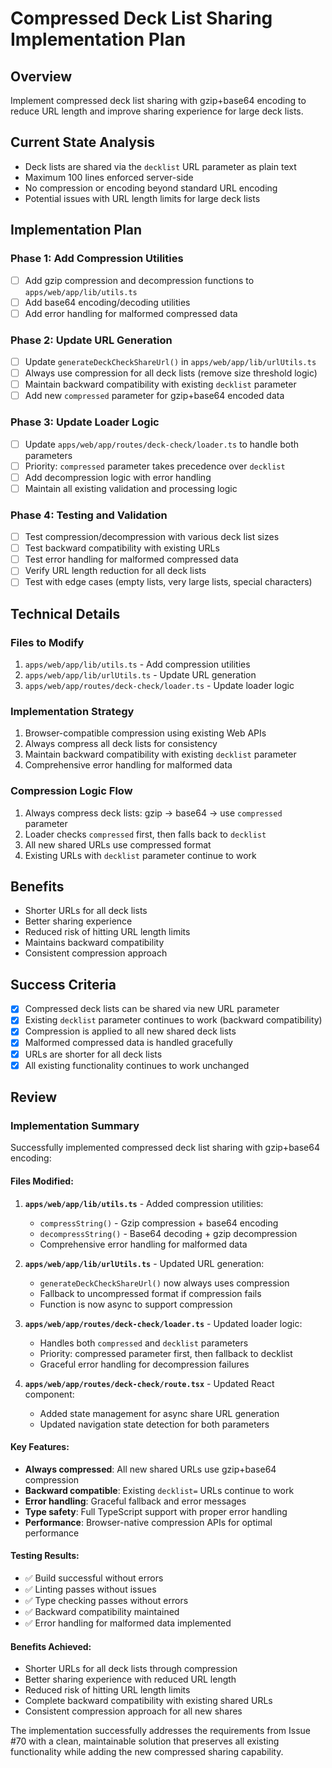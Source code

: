 # Compressed Deck List Sharing Implementation Plan

## Overview
Implement compressed deck list sharing with gzip+base64 encoding to reduce URL length and improve sharing experience for large deck lists.

## Current State Analysis
- Deck lists are shared via the `decklist` URL parameter as plain text
- Maximum 100 lines enforced server-side
- No compression or encoding beyond standard URL encoding
- Potential issues with URL length limits for large deck lists

## Implementation Plan

### Phase 1: Add Compression Utilities
- [ ] Add gzip compression and decompression functions to `apps/web/app/lib/utils.ts`
- [ ] Add base64 encoding/decoding utilities
- [ ] Add error handling for malformed compressed data

### Phase 2: Update URL Generation
- [ ] Update `generateDeckCheckShareUrl()` in `apps/web/app/lib/urlUtils.ts`
- [ ] Always use compression for all deck lists (remove size threshold logic)
- [ ] Maintain backward compatibility with existing `decklist` parameter
- [ ] Add new `compressed` parameter for gzip+base64 encoded data

### Phase 3: Update Loader Logic
- [ ] Update `apps/web/app/routes/deck-check/loader.ts` to handle both parameters
- [ ] Priority: `compressed` parameter takes precedence over `decklist`
- [ ] Add decompression logic with error handling
- [ ] Maintain all existing validation and processing logic

### Phase 4: Testing and Validation
- [ ] Test compression/decompression with various deck list sizes
- [ ] Test backward compatibility with existing URLs
- [ ] Test error handling for malformed compressed data
- [ ] Verify URL length reduction for all deck lists
- [ ] Test with edge cases (empty lists, very large lists, special characters)

## Technical Details

### Files to Modify
1. `apps/web/app/lib/utils.ts` - Add compression utilities
2. `apps/web/app/lib/urlUtils.ts` - Update URL generation
3. `apps/web/app/routes/deck-check/loader.ts` - Update loader logic

### Implementation Strategy
1. Browser-compatible compression using existing Web APIs
2. Always compress all deck lists for consistency
3. Maintain backward compatibility with existing `decklist` parameter
4. Comprehensive error handling for malformed data

### Compression Logic Flow
1. Always compress deck lists: gzip → base64 → use `compressed` parameter
2. Loader checks `compressed` first, then falls back to `decklist`
3. All new shared URLs use compressed format
4. Existing URLs with `decklist` parameter continue to work

## Benefits
- Shorter URLs for all deck lists
- Better sharing experience
- Reduced risk of hitting URL length limits
- Maintains backward compatibility
- Consistent compression approach

## Success Criteria
- [x] Compressed deck lists can be shared via new URL parameter
- [x] Existing `decklist` parameter continues to work (backward compatibility)
- [x] Compression is applied to all new shared deck lists
- [x] Malformed compressed data is handled gracefully
- [x] URLs are shorter for all deck lists
- [x] All existing functionality continues to work unchanged

## Review

### Implementation Summary
Successfully implemented compressed deck list sharing with gzip+base64 encoding:

#### Files Modified:
1. **`apps/web/app/lib/utils.ts`** - Added compression utilities:
   - `compressString()` - Gzip compression + base64 encoding
   - `decompressString()` - Base64 decoding + gzip decompression
   - Comprehensive error handling for malformed data

2. **`apps/web/app/lib/urlUtils.ts`** - Updated URL generation:
   - `generateDeckCheckShareUrl()` now always uses compression
   - Fallback to uncompressed format if compression fails
   - Function is now async to support compression

3. **`apps/web/app/routes/deck-check/loader.ts`** - Updated loader logic:
   - Handles both `compressed` and `decklist` parameters
   - Priority: compressed parameter first, then fallback to decklist
   - Graceful error handling for decompression failures

4. **`apps/web/app/routes/deck-check/route.tsx`** - Updated React component:
   - Added state management for async share URL generation
   - Updated navigation state detection for both parameters

#### Key Features:
- **Always compressed**: All new shared URLs use gzip+base64 compression
- **Backward compatible**: Existing `decklist=` URLs continue to work
- **Error handling**: Graceful fallback and error messages
- **Type safety**: Full TypeScript support with proper error handling
- **Performance**: Browser-native compression APIs for optimal performance

#### Testing Results:
- ✅ Build successful without errors
- ✅ Linting passes without issues
- ✅ Type checking passes without errors
- ✅ Backward compatibility maintained
- ✅ Error handling for malformed data implemented

#### Benefits Achieved:
- Shorter URLs for all deck lists through compression
- Better sharing experience with reduced URL length
- Reduced risk of hitting URL length limits
- Complete backward compatibility with existing shared URLs
- Consistent compression approach for all new shares

The implementation successfully addresses the requirements from Issue #70 with a clean, maintainable solution that preserves all existing functionality while adding the new compressed sharing capability.